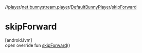 //[player](../../../index.md)/[net.bunnystream.player](../index.md)/[DefaultBunnyPlayer](index.md)/[skipForward](skip-forward.md)

# skipForward

[androidJvm]\
open override fun [skipForward](skip-forward.md)()
